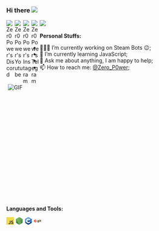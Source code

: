 ### Hi there <img src="https://media.giphy.com/media/hvRJCLFzcasrR4ia7z/giphy.gif" width="25px">

<a href="https://discord.gg/ZqNzHUp">
  <img align="left" alt="Zer0Power's Discord" width="22px" src="https://raw.githubusercontent.com/peterthehan/peterthehan/master/assets/discord.svg" />
</a>

<a href="https://youtube.com/channel/UC0zHz5MTVehvYURNfw22lVw">
  <img align="left" alt="Zer0Power's Youtube" width="22px" src="https://raw.githubusercontent.com/peterthehan/peterthehan/master/assets/youtube.svg" />
</a>

<a href="https://www.instagram.com/zer0_p0wer/">
  <img align="left" alt="Zer0Power's Instagram" width="22px" src="https://upload.wikimedia.org/wikipedia/commons/archive/e/e7/20160929061519%21Instagram_logo_2016.svg" />
</a>

<a href="https://t.me/zero_p0wer">
  <img align="left" alt="Zer0Power's Telegram" width="22px" src="https://upload.wikimedia.org/wikipedia/commons/archive/8/82/20150929025725%21Telegram_logo.svg" />
</a>
  
![](https://visitor-badge.glitch.me/badge?page_id=Zer0Power.Zer0Power)

<img align="right" alt="GIF" src="https://i.pinimg.com/originals/e4/26/70/e426702edf874b181aced1e2fa5c6cde.gif" width="500" height="320" />

**Personal Stuffs:**

- 👨🏽‍💻 I’m currently working on Steam Bots :wink:;
- 🌱 I’m currently learning JavaScript; 
- 💬 Ask me about anything, I am happy to help;
- 📫 How to reach me: [@Zero_P0wer](https://t.me/zero_p0wer);

**Languages and Tools:**  

<code><img height="20" src="https://raw.githubusercontent.com/github/explore/80688e429a7d4ef2fca1e82350fe8e3517d3494d/topics/javascript/javascript.png"></code>
<code><img height="20" src="https://raw.githubusercontent.com/github/explore/80688e429a7d4ef2fca1e82350fe8e3517d3494d/topics/nodejs/nodejs.png"></code>
<code><img height="20" src="https://raw.githubusercontent.com/github/explore/80688e429a7d4ef2fca1e82350fe8e3517d3494d/topics/cpp/cpp.png"></code>
<code><img height="20" src="https://raw.githubusercontent.com/github/explore/80688e429a7d4ef2fca1e82350fe8e3517d3494d/topics/git/git.png"></code>


<!--
**Zer0Power/Zer0Power** is a ✨ _special_ ✨ repository because its `README.md` (this file) appears on your GitHub profile.

Here are some ideas to get you started:

- 🔭 I’m currently working on ...
- 🌱 I’m currently learning ...
- 👯 I’m looking to collaborate on ...
- 🤔 I’m looking for help with ...
- 💬 Ask me about ...
- 📫 How to reach me: ...
- 😄 Pronouns: ...
- ⚡ Fun fact: ...
-->
